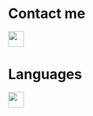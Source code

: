 
# Contact me

<img height="32" width="32" src="https://cdn.jsdelivr.net/npm/simple-icons@v3/icons/linkedIn.svg" />

# Languages

<img height="32" width="32" src="https://cdn.jsdelivr.net/npm/simple-icons@v3/icons/Java.svg" />

